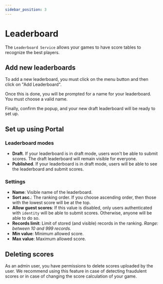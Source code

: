 ```yaml
---
sidebar_position: 3
---
```


# Leaderboard

The `Leaderboard Service` allows your games to have score tables to recognize the best players.

## Add new leaderboards

To add a new leaderboard, you must click on the menu button and then click on "Add Leaderboard".

Once this is done, you will be prompted for a name for your leaderboard. You must choose a valid name. 

Finally, confirm the popup, and your new draft leaderboard will be ready to set up.

## Set up using Portal

### Leaderboard modes
- **Draft**. If your leaderboard is in draft mode, users won't be able to submit scores. The draft leaderboard will remain visible for everyone.
- **Published**. If your leaderboard is in draft mode, users will be able to see the leaderboard and submit scores.

### Settings
- **Name**: Visible name of the leaderboard.
- **Sort asc.**: The ranking order. If you choose ascending order, then those with the lowest score will be at the top.
- **Allow guest scores**: If this value is disabled, only users authenticated with `identity` will be able to submit scores. Otherwise, anyone will be able to do so.
- **Records limit**: Limit of stored (and visible) records in the ranking. _Range: between 10 and 999 records._
- **Min value**: Minimum allowed score.
- **Max value**: Maximum allowed score.

## Deleting scores
As an admin user, you have permissions to delete scores uploaded by the user. 
We recommend using this feature in case of detecting fraudulent scores or in case of changing the score calculation of your game.
